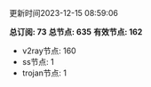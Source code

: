 更新时间2023-12-15 08:59:06

**总订阅: 73**
**总节点: 635**
**有效节点: 162**
- v2ray节点: 160
- ss节点: 1
- trojan节点: 1
